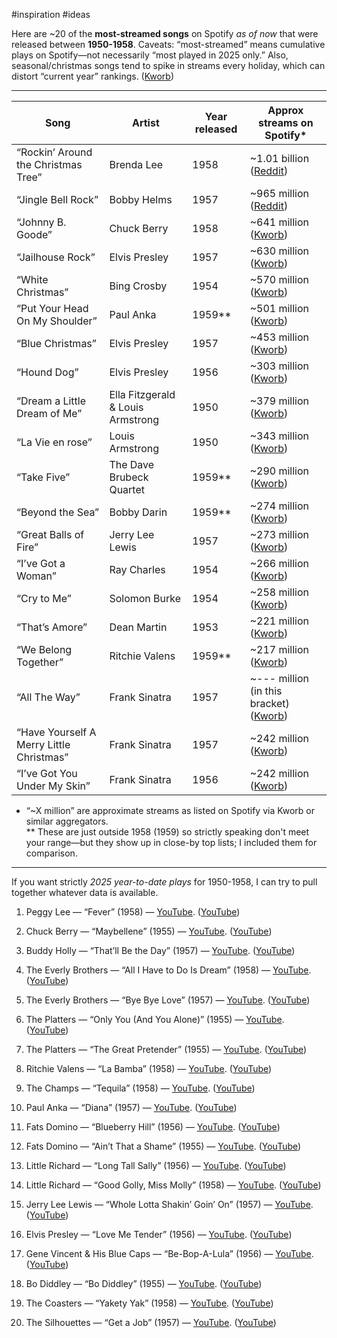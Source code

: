 #inspiration #ideas 

Here are ~20 of the **most-streamed songs** on Spotify _as of now_ that were released between **1950-1958**. Caveats: “most-streamed” means cumulative plays on Spotify—not necessarily “most played in 2025 only.” Also, seasonal/christmas songs tend to spike in streams every holiday, which can distort “current year” rankings. ([Kworb](https://kworb.net/spotify/songs_1950.html?utm_source=chatgpt.com "Spotify Most Streamed Songs From Before The 60s"))

---

|Song|Artist|Year released|Approx streams on Spotify*|
|---|---|---|---|
|“Rockin’ Around the Christmas Tree”|Brenda Lee|1958|~1.01 billion ([Reddit](https://www.reddit.com/r/50sMusic/comments/1czs9sm/most_streamed_50s_songs_on_spotify/?utm_source=chatgpt.com "Most streamed 50s songs on Spotify : r/50sMusic"))|
|“Jingle Bell Rock”|Bobby Helms|1957|~965 million ([Reddit](https://www.reddit.com/r/50sMusic/comments/1czs9sm/most_streamed_50s_songs_on_spotify/?utm_source=chatgpt.com "Most streamed 50s songs on Spotify : r/50sMusic"))|
|“Johnny B. Goode”|Chuck Berry|1958|~641 million ([Kworb](https://kworb.net/spotify/songs_1950.html?utm_source=chatgpt.com "Spotify Most Streamed Songs From Before The 60s"))|
|“Jailhouse Rock”|Elvis Presley|1957|~630 million ([Kworb](https://kworb.net/spotify/songs_1950.html?utm_source=chatgpt.com "Spotify Most Streamed Songs From Before The 60s"))|
|“White Christmas”|Bing Crosby|1954|~570 million ([Kworb](https://kworb.net/spotify/songs_1950.html?utm_source=chatgpt.com "Spotify Most Streamed Songs From Before The 60s"))|
|“Put Your Head On My Shoulder”|Paul Anka|1959**|~501 million ([Kworb](https://kworb.net/spotify/songs_1950.html?utm_source=chatgpt.com "Spotify Most Streamed Songs From Before The 60s"))|
|“Blue Christmas”|Elvis Presley|1957|~453 million ([Kworb](https://kworb.net/spotify/songs_1950.html?utm_source=chatgpt.com "Spotify Most Streamed Songs From Before The 60s"))|
|“Hound Dog”|Elvis Presley|1956|~303 million ([Kworb](https://kworb.net/spotify/songs_1950.html?utm_source=chatgpt.com "Spotify Most Streamed Songs From Before The 60s"))|
|“Dream a Little Dream of Me”|Ella Fitzgerald & Louis Armstrong|1950|~379 million ([Kworb](https://kworb.net/spotify/songs_1950.html?utm_source=chatgpt.com "Spotify Most Streamed Songs From Before The 60s"))|
|“La Vie en rose”|Louis Armstrong|1950|~343 million ([Kworb](https://kworb.net/spotify/songs_1950.html?utm_source=chatgpt.com "Spotify Most Streamed Songs From Before The 60s"))|
|“Take Five”|The Dave Brubeck Quartet|1959**|~290 million ([Kworb](https://kworb.net/spotify/songs_1950.html?utm_source=chatgpt.com "Spotify Most Streamed Songs From Before The 60s"))|
|“Beyond the Sea”|Bobby Darin|1959**|~274 million ([Kworb](https://kworb.net/spotify/songs_1950.html?utm_source=chatgpt.com "Spotify Most Streamed Songs From Before The 60s"))|
|“Great Balls of Fire”|Jerry Lee Lewis|1957|~273 million ([Kworb](https://kworb.net/spotify/songs_1950.html?utm_source=chatgpt.com "Spotify Most Streamed Songs From Before The 60s"))|
|“I’ve Got a Woman”|Ray Charles|1954|~266 million ([Kworb](https://kworb.net/spotify/songs_1950.html?utm_source=chatgpt.com "Spotify Most Streamed Songs From Before The 60s"))|
|“Cry to Me”|Solomon Burke|1954|~258 million ([Kworb](https://kworb.net/spotify/songs_1950.html?utm_source=chatgpt.com "Spotify Most Streamed Songs From Before The 60s"))|
|“That’s Amore”|Dean Martin|1953|~221 million ([Kworb](https://kworb.net/spotify/songs_1950.html?utm_source=chatgpt.com "Spotify Most Streamed Songs From Before The 60s"))|
|“We Belong Together”|Ritchie Valens|1959**|~217 million ([Kworb](https://kworb.net/spotify/songs_1950.html?utm_source=chatgpt.com "Spotify Most Streamed Songs From Before The 60s"))|
|“All The Way”|Frank Sinatra|1957|~--- million (in this bracket) ([Kworb](https://kworb.net/spotify/songs_1950.html?utm_source=chatgpt.com "Spotify Most Streamed Songs From Before The 60s"))|
|“Have Yourself A Merry Little Christmas”|Frank Sinatra|1957|~242 million ([Kworb](https://kworb.net/spotify/songs_1950.html?utm_source=chatgpt.com "Spotify Most Streamed Songs From Before The 60s"))|
|“I’ve Got You Under My Skin”|Frank Sinatra|1956|~242 million ([Kworb](https://kworb.net/spotify/songs_1950.html?utm_source=chatgpt.com "Spotify Most Streamed Songs From Before The 60s"))|

* “~X million” are approximate streams as listed on Spotify via Kworb or similar aggregators.  
** These are just outside 1958 (1959) so strictly speaking don't meet your range—but they show up in close-by top lists; I included them for comparison.

---

If you want strictly _2025 year-to-date plays_ for 1950-1958, I can try to pull together whatever data is available.


1. Peggy Lee — “Fever” (1958) — [YouTube](https://www.youtube.com/watch?v=REryc1TpeY8). ([YouTube](https://www.youtube.com/watch?v=REryc1TpeY8&utm_source=chatgpt.com "Peggy Lee - Fever (Official Video)"))
    
2. Chuck Berry — “Maybellene” (1955) — [YouTube](https://www.youtube.com/watch?v=75RiHJGfyUE). ([YouTube](https://www.youtube.com/watch?v=75RiHJGfyUE&utm_source=chatgpt.com "Chuck Berry - Maybellene"))
    
3. Buddy Holly — “That’ll Be the Day” (1957) — [YouTube](https://www.youtube.com/watch?v=lvZJOKSIISM). ([YouTube](https://www.youtube.com/watch?v=lvZJOKSIISM&utm_source=chatgpt.com "That'll Be The Day"))
    
4. The Everly Brothers — “All I Have to Do Is Dream” (1958) — [YouTube](https://www.youtube.com/watch?v=3IAOJn4l1Ls). ([YouTube](https://www.youtube.com/watch?v=3IAOJn4l1Ls&utm_source=chatgpt.com "The Everly Brothers \"All I Have to Do Is Dream\""))
    
5. The Everly Brothers — “Bye Bye Love” (1957) — [YouTube](https://www.youtube.com/watch?v=kAxgclWHcGI). ([YouTube](https://www.youtube.com/watch?v=kAxgclWHcGI&utm_source=chatgpt.com "The Everly Brothers \"Bye Bye Love\" on The Ed Sullivan Show"))
    
6. The Platters — “Only You (And You Alone)” (1955) — [YouTube](https://www.youtube.com/watch?v=uTQhYcreb0Y). ([YouTube](https://www.youtube.com/watch?v=uTQhYcreb0Y&utm_source=chatgpt.com "Only You (And You Alone)"))
    
7. The Platters — “The Great Pretender” (1955) — [YouTube](https://www.youtube.com/watch?v=mrs3X1GOd2Y). ([YouTube](https://www.youtube.com/watch?v=mrs3X1GOd2Y&utm_source=chatgpt.com "The Great Pretender"))
    
8. Ritchie Valens — “La Bamba” (1958) — [YouTube](https://www.youtube.com/watch?v=mm4TYKuJD_4). ([YouTube](https://www.youtube.com/watch?v=mm4TYKuJD_4&utm_source=chatgpt.com "Ritchie Valens - La Bamba (Original version) 1958"))
    
9. The Champs — “Tequila” (1958) — [YouTube](https://www.youtube.com/watch?v=U_JFLb1IItM). ([YouTube](https://www.youtube.com/watch?v=U_JFLb1IItM&utm_source=chatgpt.com "Tequila"))
    
10. Paul Anka — “Diana” (1957) — [YouTube](https://www.youtube.com/watch?v=pGDh3rVWuMQ). ([YouTube](https://www.youtube.com/watch?v=pGDh3rVWuMQ&utm_source=chatgpt.com "Diana"))
    
11. Fats Domino — “Blueberry Hill” (1956) — [YouTube](https://www.youtube.com/watch?v=0I7ooMepi40). ([YouTube](https://www.youtube.com/watch?v=0I7ooMepi40&utm_source=chatgpt.com "Blueberry Hill"))
    
12. Fats Domino — “Ain’t That a Shame” (1955) — [YouTube](https://www.youtube.com/watch?v=H_UJKFZIsLY). ([YouTube](https://www.youtube.com/watch?v=H_UJKFZIsLY&utm_source=chatgpt.com "Ain't That A Shame"))
    
13. Little Richard — “Long Tall Sally” (1956) — [YouTube](https://www.youtube.com/watch?v=E68N5E1d0_M). ([YouTube](https://www.youtube.com/watch?v=E68N5E1d0_M&utm_source=chatgpt.com "Long Tall Sally"))
    
14. Little Richard — “Good Golly, Miss Molly” (1958) — [YouTube](https://www.youtube.com/watch?v=QTDhQ2QECqE). ([YouTube](https://www.youtube.com/watch?v=QTDhQ2QECqE&utm_source=chatgpt.com "Good Golly Miss Molly"))
    
15. Jerry Lee Lewis — “Whole Lotta Shakin’ Goin’ On” (1957) — [YouTube](https://www.youtube.com/watch?v=KiqGzFOLE6s). ([YouTube](https://www.youtube.com/watch?v=KiqGzFOLE6s&utm_source=chatgpt.com "Whole Lot Of Shakin' Going On"))
    
16. Elvis Presley — “Love Me Tender” (1956) — [YouTube](https://www.youtube.com/watch?v=j_pbm0mGW40). ([YouTube](https://www.youtube.com/watch?v=j_pbm0mGW40&utm_source=chatgpt.com "Love Me Tender"))
    
17. Gene Vincent & His Blue Caps — “Be-Bop-A-Lula” (1956) — [YouTube](https://www.youtube.com/watch?v=KDCSG97anKU). ([YouTube](https://www.youtube.com/watch?v=KDCSG97anKU&utm_source=chatgpt.com "Be-Bop-A-Lula"))
    
18. Bo Diddley — “Bo Diddley” (1955) — [YouTube](https://www.youtube.com/watch?v=PXIX-A1Lk-Y). ([YouTube](https://www.youtube.com/watch?v=PXIX-A1Lk-Y&utm_source=chatgpt.com "1955 HITS ARCHIVE: Bo Diddley - Bo Diddley (#1 R&B hit)"))
    
19. The Coasters — “Yakety Yak” (1958) — [YouTube](https://www.youtube.com/watch?v=pD8vUTM0Fdw). ([YouTube](https://www.youtube.com/watch?v=pD8vUTM0Fdw&utm_source=chatgpt.com "The Coasters - Yakety Yak"))
    
20. The Silhouettes — “Get a Job” (1957) — [YouTube](https://www.youtube.com/watch?v=KF33Xzh_kY8). ([YouTube](https://www.youtube.com/watch?v=KF33Xzh_kY8&utm_source=chatgpt.com "Get a Job"))